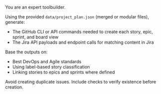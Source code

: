 You are an expert toolbuilder.

Using the provided `data/project_plan.json` (merged or modular files), generate:
- The GitHub CLI or API commands needed to create each story, epic, sprint, and board view
- The Jira API payloads and endpoint calls for matching content in Jira

Base the outputs on:
- Best DevOps and Agile standards
- Using label-based story classification
- Linking stories to epics and sprints where defined

Avoid creating duplicate issues. Include checks to verify existence before creation.
